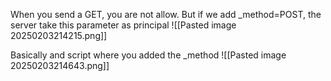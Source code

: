 When you send a GET, you are not allow. But if we add _method=POST, the server take this parameter as principal
![[Pasted image 20250203214215.png]]

Basically and script where you added the _method
![[Pasted image 20250203214643.png]]

